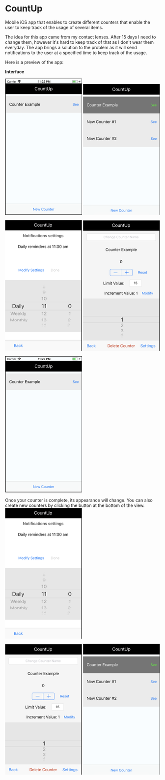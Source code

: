 # CountUp

Mobile iOS app that enables to create different counters that enable the user to keep track of the usage of several items.

The idea for this app came from my contact lenses. After 15 days I need to change them, however it's hard to keep track of that as I don't wear them everyday. The app brings a solution to the problem as it will send notifications to the user at a specified time to keep track of the usage. 

Here is a preview of the app: 

<b>Interface</b>

<p left="auto" right="auto">
  <img src="https://github.com/LouisG99/CountUp/blob/master/CountUp/screenshots/1st_Screen.png" width="250">
  <img src="https://github.com/LouisG99/CountUp/blob/master/CountUp/screenshots/Multiple_counters.png" width="250"
</p>
  
<p>
  <img src="https://github.com/LouisG99/CountUp/blob/master/CountUp/screenshots/Settings_Screen.png" width="250"> 
 
  <img src="https://github.com/LouisG99/CountUp/blob/master/CountUp/screenshots/Counter_Screen.png" width="250">
</p>


<img src="https://github.com/LouisG99/CountUp/blob/master/CountUp/screenshots/1st_Screen.png" width="250">

Once your counter is complete, its appearance will change. You can also create new counters by clicking the button at the bottom of the view. 
<img src="https://github.com/LouisG99/CountUp/blob/master/CountUp/screenshots/Settings_Screen.png" width="250">


<img src="https://github.com/LouisG99/CountUp/blob/master/CountUp/screenshots/Counter_Screen.png" width="250">

<img src="https://github.com/LouisG99/CountUp/blob/master/CountUp/screenshots/Multiple_counters.png" width="250">

